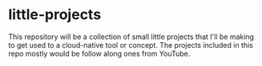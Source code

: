 # little-projects
This repository will be a collection of small little projects that I'll be making to get used to a cloud-native tool or concept. The projects included in this repo mostly would be follow along ones from YouTube.
